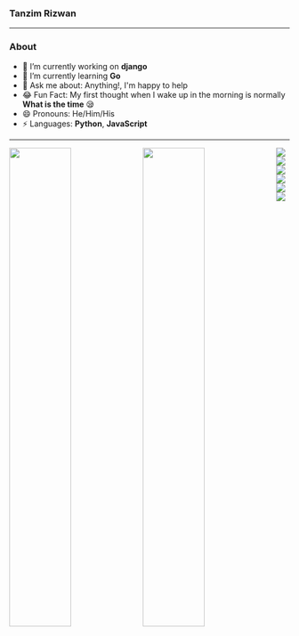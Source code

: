 ### Tanzim Rizwan 
--------------------------------------------------------------------------------------------------------------------------------------------------------------------
### About

- 🔭 I’m currently working on **django**
- 🌱 I’m currently learning **Go**
- 💬 Ask me about: Anything!, I'm happy to help
- :joy: Fun Fact: My first thought when I wake up in the morning is normally **What is the time** :sleepy:
- 😄 Pronouns: He/Him/His
- ⚡ Languages: **Python**, **JavaScript**

--------------------------------------------------------------------------------------------------------------------------------------------------------------------
<img align='left' width="47%" src="https://github-readme-stats.vercel.app/api?username=BrainAxe&show_icons=true" />
<img align='left' width="47%" src="https://github-readme-stats.vercel.app/api/top-langs/?username=BrainAxe&layout=compact&hide=html,css,java,ejs" />

<img align='left' src="https://img.shields.io/badge/python-%2314354C.svg?style=for-the-badge&logo=python&logoColor=white" />
<img src="https://img.shields.io/badge/javascript-%23323330.svg?style=for-the-badge&logo=javascript&logoColor=%23F7DF1E" />

<img align='left' src="https://img.shields.io/badge/django-%23092E20.svg?style=for-the-badge&logo=django&logoColor=white" />
<img align='left' src="https://img.shields.io/badge/node.js-%2343853D.svg?style=for-the-badge&logo=node.js&logoColor=white" />
<img align='left' src="https://img.shields.io/badge/vuejs-%2335495e.svg?style=for-the-badge&logo=vuedotjs&logoColor=%234FC08D" />
<img src="https://img.shields.io/badge/NuxtJS-black.svg?style=for-the-badge&logo=NuxtJS&logoColor=white" />

